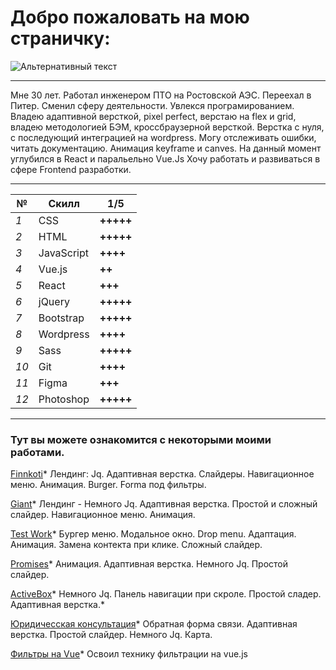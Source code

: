 # Добро пожаловать на мою страничку:
![Альтернативный текст](https://sun9-15.userapi.com/zmo0OyjmhC7kbn_WJHpLOBNhMH3vlEblGao62g/Kw1SHLteaG8.jpg)

----------------------

Мне 30 лет. Работал инженером ПТО на Ростовской АЭС. Переехал в Питер.
Сменил сферу деятельности. Увлекся програмированием.
Владею адаптивной версткой, pixel perfect, верстаю на flex и grid, владею методологией БЭМ, кроссбраузерной версткой.
Верстка с нуля, с последующий интеграцией на wordpress. Могу отслеживать ошибки, читать документацию. Анимация keyframe и canves.
На данный момент углубился в React и паральельно Vue.Js
Хочу работать и развиваться в сфере Frontend разработки.

----------------------

№ | Скилл | 1/5
--- | --- | ---
*1* | CSS | **+++++**
*2* | HTML | **+++++**
*3* | JavaScript | **++++**
*4* | Vue.js | **++**
*5* | React | **+++**
*6* | jQuery | **+++++**
*7* | Bootstrap | **+++++**
*8* | Wordpress | **++++**
*9* | Sass | **+++++**
*10* | Git | **++++**
*11* | Figma | **+++**
*12* | Photoshop | **+++++**

----------------------

### Тут вы можете ознакомится с некоторыми моими работами.

[Finnkoti](https://lunyak.github.io/Finnkoti/ "6")*
Лендинг: Jq. Адаптивная верстка. Слайдеры.
Навигационное меню. Анимация. Burger. Forma под фильтры.

[Giant](https://lunyak.github.io/Giant "1")*
Лендинг - Немного Jq. Адаптивная верстка. Простой и сложный слайдер.
Навигационное меню. Анимация.

[Test Work](https://lunyak.github.io/Test_work/ "2")*
Бургер меню. Модальное окно. Drop menu. Адаптация.
Анимация. Замена контекта при клике. Сложный слайдер.

[Promises](https://lunyak.github.io/Love "3")*
Анимация. Адаптивная верстка. Немного Jq. Простой слайдер.

[ActiveBox](https://lunyak.github.io/ActiveBox "4")*
Немного Jq. Панель навигации при скроле. Простой сладер.
Адаптивная верстка.*

[Юридичесская консультация](https://lunyak.github.io/lawyers "5")*
Обратная форма связи. Адаптивная верстка. Простой слайдер.
Немного Jq. Карта.

[Фильтры на Vue](https://lunyak.github.io/WorklVue/ "6")*
Освоил технику фильтрации на vue.js





